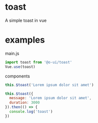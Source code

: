 # toast
A simple toast in vue

# examples

main.js
```javascript
import toast from '@o-ui/toast'
Vue.use(toast)
```

components
```javascript
this.$toast('Lorem ipsum dolor sit amet')

this.$toast({
  message: 'Lorem ipsum dolor sit amet',
  duration: 3000
}).then(() => {
  console.log('toast')
})
```
